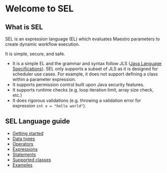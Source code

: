 # Welcome to SEL

## What is SEL
SEL is an expression language (EL) which evaluates Maestro parameters to create dynamic workflow execution.

It is simple, secure, and safe.

* It is a simple EL and the grammar and syntax follow JLS ([Java Language Specifications](https://docs.oracle.com/javase/specs/)). 
SEL only supports a subset of JLS as it is designed for scheduler use cases. 
For example, it does not support defining a class within a parameter expression.
* It supports permission control built upon Java security features.
* It supports runtime checks (e.g. loop iteration limit, array size check, etc.) 
* It does rigorous validations (e.g. throwing a validation error for expression `int x = "hello world"`).


## SEL Language guide

* [Getting started](lang-guide/getting-started.md)
* [Data types](lang-guide/data-type.md)
* [Operators](lang-guide/operator.md)
* [Expressions](lang-guide/expression.md)
* [Statements](lang-guide/statement.md)
* [Supported classes](lang-guide/class-function.md)
* [Examples](lang-guide/example.md)
